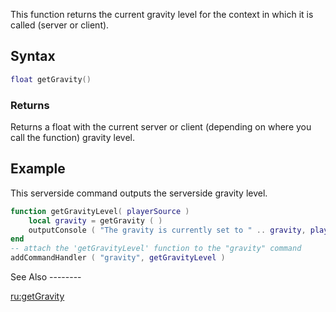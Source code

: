 This function returns the current gravity level for the context in which it is called (server or client).

Syntax
------

``` lua
float getGravity()
```

### Returns

Returns a float with the current server or client (depending on where you call the function) gravity level.

Example
-------

<section name="Server" class="server" show="true">
This serverside command outputs the serverside gravity level.

``` lua
function getGravityLevel( playerSource )
    local gravity = getGravity ( )
    outputConsole ( "The gravity is currently set to " .. gravity, playerSource )
end
-- attach the 'getGravityLevel' function to the "gravity" command
addCommandHandler ( "gravity", getGravityLevel )
```

</section>
See Also
--------

[ru:getGravity](/docs/ru:getgravity.md "wikilink")
